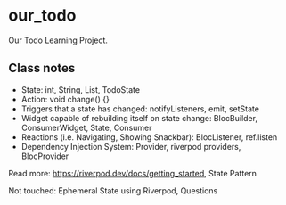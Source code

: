 # our_todo

Our Todo Learning Project.

## Class notes

- State: int, String, List<Todo>, TodoState
- Action: void change() {}
- Triggers that a state has changed: notifyListeners, emit, setState
- Widget capable of rebuilding itself on state change: BlocBuilder, ConsumerWidget, State, Consumer
- Reactions (i.e. Navigating, Showing Snackbar): BlocListener, ref.listen
- Dependency Injection System: Provider, riverpod providers, BlocProvider

Read more: https://riverpod.dev/docs/getting_started, State Pattern

Not touched: Ephemeral State using Riverpod, Questions
